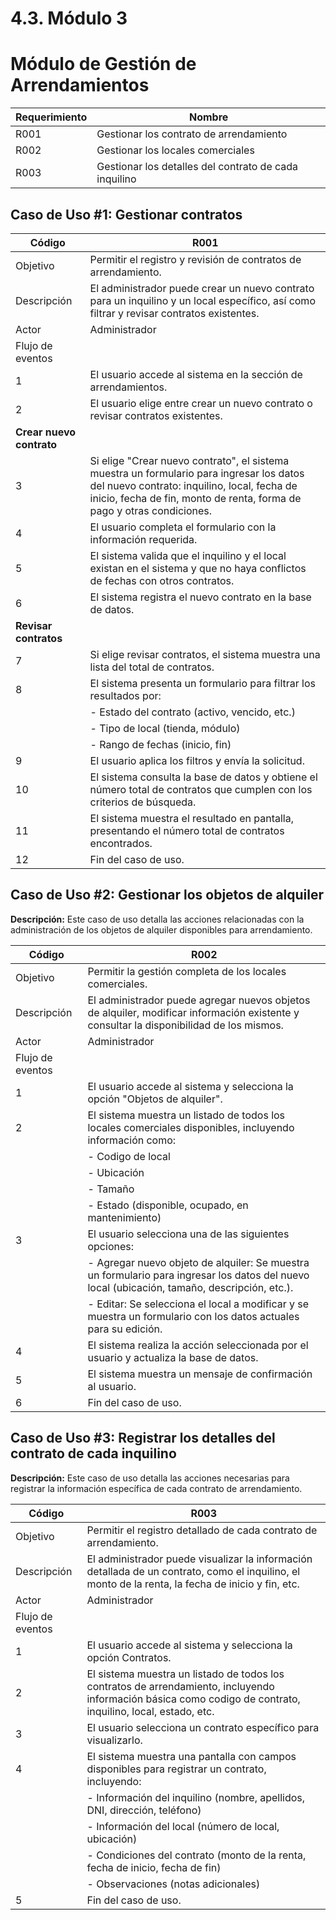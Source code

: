 # 4.3. Módulo 3
<h1>Módulo de Gestión de Arrendamientos</h1>
 
| Requerimiento | Nombre |
|---|---|
| R001 | Gestionar los contrato de arrendamiento |
| R002 | Gestionar los locales comerciales |
| R003 | Gestionar los detalles del contrato de cada inquilino |

## Caso de Uso #1: Gestionar contratos

| Código | R001 |
|---|---|
| Objetivo | Permitir el registro y revisión de contratos de arrendamiento. |
| Descripción | El administrador puede crear un nuevo contrato para un inquilino y un local específico, así como filtrar y revisar contratos existentes. |
| Actor | Administrador |
| Flujo de eventos |
| 1 | El usuario accede al sistema en la sección de arrendamientos. |
| 2 | El usuario elige entre crear un nuevo contrato o revisar contratos existentes. |
| **Crear nuevo contrato** |  |
| 3 | Si elige "Crear nuevo contrato", el sistema muestra un formulario para ingresar los datos del nuevo contrato: inquilino, local, fecha de inicio, fecha de fin, monto de renta, forma de pago y otras condiciones. |
| 4 | El usuario completa el formulario con la información requerida. |
| 5 | El sistema valida que el inquilino y el local existan en el sistema y que no haya conflictos de fechas con otros contratos. |
| 6 | El sistema registra el nuevo contrato en la base de datos. |
| **Revisar contratos** |  |
| 7 | Si elige revisar contratos, el sistema muestra una lista del total de contratos. |
| 8 | El sistema presenta un formulario para filtrar los resultados por: |
|   | - Estado del contrato (activo, vencido, etc.) |
|   | - Tipo de local (tienda, módulo) |
|   | - Rango de fechas (inicio, fin) |
| 9 | El usuario aplica los filtros y envía la solicitud. |
| 10 | El sistema consulta la base de datos y obtiene el número total de contratos que cumplen con los criterios de búsqueda. |
| 11 | El sistema muestra el resultado en pantalla, presentando el número total de contratos encontrados. |
| 12 | Fin del caso de uso. |

## Caso de Uso #2: Gestionar los objetos de alquiler

**Descripción:** Este caso de uso detalla las acciones relacionadas con la administración de los objetos de alquiler disponibles para arrendamiento.

| Código | R002 |
|---|---|
| Objetivo | Permitir la gestión completa de los locales comerciales. |
| Descripción | El administrador puede agregar nuevos objetos de alquiler, modificar información existente y consultar la disponibilidad de los mismos. |
| Actor | Administrador |
| Flujo de eventos |
| 1 | El usuario accede al sistema y selecciona la opción "Objetos de alquiler". |
| 2 | El sistema muestra un listado de todos los locales comerciales disponibles, incluyendo información como: |
|   | - Codigo de local |
|   | - Ubicación |
|   | - Tamaño |
|   | - Estado (disponible, ocupado, en mantenimiento) |
| 3 | El usuario selecciona una de las siguientes opciones: |
|   | - Agregar nuevo objeto de alquiler: Se muestra un formulario para ingresar los datos del nuevo local (ubicación, tamaño, descripción, etc.). |
|   | - Editar: Se selecciona el local a modificar y se muestra un formulario con los datos actuales para su edición. |
| 4 | El sistema realiza la acción seleccionada por el usuario y actualiza la base de datos. |
| 5 | El sistema muestra un mensaje de confirmación al usuario. |
| 6 | Fin del caso de uso. |

## Caso de Uso #3: Registrar los detalles del contrato de cada inquilino

**Descripción:** Este caso de uso detalla las acciones necesarias para registrar la información específica de cada contrato de arrendamiento.

| Código | R003 |
|---|---|
| Objetivo | Permitir el registro detallado de cada contrato de arrendamiento. |
| Descripción | El administrador puede visualizar la información detallada de un contrato, como el inquilino, el monto de la renta, la fecha de inicio y fin, etc. |
| Actor | Administrador |
| Flujo de eventos |
| 1 | El usuario accede al sistema y selecciona la opción Contratos. |
| 2 | El sistema muestra un listado de todos los contratos de arrendamiento, incluyendo información básica como codigo de contrato, inquilino, local, estado, etc. |
| 3 | El usuario selecciona un contrato específico para visualizarlo. |
| 4 | El sistema muestra una pantalla con campos disponibles para registrar un contrato, incluyendo: |
|   | - Información del inquilino (nombre, apellidos, DNI, dirección, teléfono) |
|   | - Información del local (número de local, ubicación) |
|   | - Condiciones del contrato (monto de la renta, fecha de inicio, fecha de fin) |
|   | - Observaciones (notas adicionales) |
| 5 | Fin del caso de uso. |

